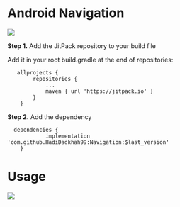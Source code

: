 <html>
  <head>
    <meta name="google-site-verification" content="H05jG2cf88e226gg0oep4MKw6XuH82BrW8jHS0Oq3O8" />
  </head>
</html>

# Android Navigation
<a href="https://jitpack.io/#HadiDadkhah99/Navigation/"><img id="badge" src="https://jitpack.io/v/HadiDadkhah99/Navigation.svg"></a>

<p>
   <b>Step 1.</b> Add the JitPack repository to your build file
</p>
			
<div role="tabpanel" class="tab-pane active" id="gradle">
                              <p>Add it in your root build.gradle at the end of repositories:</p>
                            <pre class="kode language-css code-toolbar"><code class=" kode language-css">	<span class="token selector">allprojects</span> <span class="token punctuation">{</span>
		<span class="token selector">repositories</span> <span class="token punctuation">{</span>
			<span class="token selector">...
			maven</span> <span class="token punctuation">{</span> url <span class="token string">'https://jitpack.io'</span> <span class="token punctuation">}</span>
		<span class="token punctuation">}</span>
	<span class="token punctuation">}</span></code></pre>
</div>


<p><b>Step 2.</b> Add the dependency</p>

<div role="tabpanel" class="tab-pane depTab gradle active">
                            <pre class="kode code-toolbar  language-css"><code id="depCodeGradle" class=" kode  language-css">	<span class="token selector">dependencies</span> <span class="token punctuation">{</span>
	        implementation <span class="token string">'com.github.HadiDadkhah99:Navigation:$last_version'</span>
	<span class="token punctuation">}</span>
</code></pre>
</div>
			
		
# Usage

![](http://www.mytelbot.ir/resume/navigation_gif.gif)

